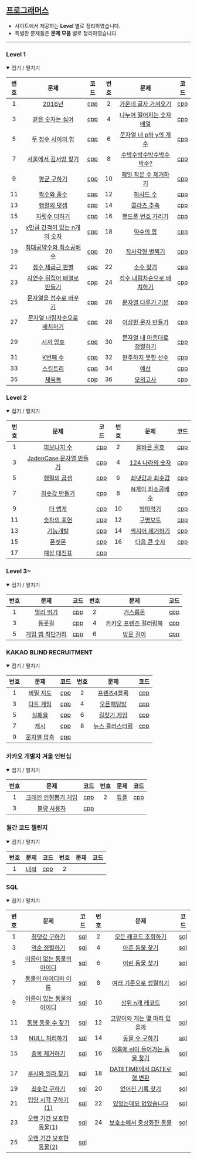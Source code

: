 [프로그래머스](https://programmers.co.kr)
-----------------------------------------

-	사이트에서 제공하는 **Level** 별로 정리하였습니다.
-	특별한 문제들은 **문제 모음** 별로 정리하였습니다.

---

### Level 1

<details open> <summary> 접기 / 펼치기 </summary>

| 번호 | 문제                                                                                        | 코드                   | 번호 | 문제                                                                                       | 코드                   |
|:----:|:-------------------------------------------------------------------------------------------:|:----------------------:|:----:|:------------------------------------------------------------------------------------------:|:----------------------:|
|  1   |            [2016년](https://www.welcomekakao.com/learn/courses/30/lessons/12901)            | [cpp](source/1-1.cpp)  |  2   |    [가운데 글자 가져오기](https://www.welcomekakao.com/learn/courses/30/lessons/12903)     | [cpp](source/1-2.cpp)  |
|  3   |       [같은 숫자는 싫어](https://www.welcomekakao.com/learn/courses/30/lessons/12906)       | [cpp](source/1-3.cpp)  |  4   |  [나누어 떨어지는 숫자 배열](https://www.welcomekakao.com/learn/courses/30/lessons/12910)  | [cpp](source/1-4.cpp)  |
|  5   |      [두 정수 사이의 합](https://www.welcomekakao.com/learn/courses/30/lessons/12912)       | [cpp](source/1-5.cpp)  |  6   |   [문자열 내 p와 y의 개수](https://www.welcomekakao.com/learn/courses/30/lessons/12916)    | [cpp](source/1-6.cpp)  |
|  7   |     [서울에서 김서방 찾기](https://www.welcomekakao.com/learn/courses/30/lessons/12919)     | [cpp](source/1-7.cpp)  |  8   |   [수박수박수박수박수박수?](https://www.welcomekakao.com/learn/courses/30/lessons/12922)   | [cpp](source/1-8.cpp)  |
|  9   |         [평균 구하기](https://www.welcomekakao.com/learn/courses/30/lessons/12944)          | [cpp](source/1-9.cpp)  |  10  |    [제일 작은 수 제거하기](https://www.welcomekakao.com/learn/courses/30/lessons/12935)    | [cpp](source/1-10.cpp) |
|  11  |         [짝수와 홀수](https://www.welcomekakao.com/learn/courses/30/lessons/12937)          | [cpp](source/1-11.cpp) |  12  |          [하샤드 수](https://www.welcomekakao.com/learn/courses/30/lessons/12947)          | [cpp](source/1-12.cpp) |
|  13  |         [행렬의 덧셈](https://www.welcomekakao.com/learn/courses/30/lessons/12950)          | [cpp](source/1-13.cpp) |  14  |         [콜라츠 추측](https://www.welcomekakao.com/learn/courses/30/lessons/12943)         | [cpp](source/1-14.cpp) |
|  15  |        [자릿수 더하기](https://www.welcomekakao.com/learn/courses/30/lessons/12931)         | [cpp](source/1-15.cpp) |  16  |     [핸드폰 번호 가리기](https://www.welcomekakao.com/learn/courses/30/lessons/12948)      | [cpp](source/1-16.cpp) |
|  17  | [x만큼 간격이 있는 n개의 숫자](https://www.welcomekakao.com/learn/courses/30/lessons/12954) | [cpp](source/1-17.cpp) |  18  |          [약수의 합](https://www.welcomekakao.com/learn/courses/30/lessons/12928)          | [cpp](source/1-18.cpp) |
|  19  |   [최대공약수와 최소공배수](https://www.welcomekakao.com/learn/courses/30/lessons/12940)    | [cpp](source/1-19.cpp) |  20  |       [직사각형 별찍기](https://www.welcomekakao.com/learn/courses/30/lessons/12969)       | [cpp](source/1-20.cpp) |
|  21  |       [정수 제곱근 판별](https://www.welcomekakao.com/learn/courses/30/lessons/12934)       | [cpp](source/1-21.cpp) |  22  |          [소수 찾기](https://www.welcomekakao.com/learn/courses/30/lessons/12921)          | [cpp](source/1-22.cpp) |
|  23  | [자연수 뒤집어 배열로 만들기](https://www.welcomekakao.com/learn/courses/30/lessons/12932)  | [cpp](source/1-23.cpp) |  24  | [정수 내림차순으로 배치하기](https://www.welcomekakao.com/learn/courses/30/lessons/12933)  | [cpp](source/1-24.cpp) |
|  25  |    [문자열을 정수로 바꾸기](https://www.welcomekakao.com/learn/courses/30/lessons/12925)    | [cpp](source/1-25.cpp) |  26  |     [문자열 다루기 기본](https://www.welcomekakao.com/learn/courses/30/lessons/12918)      | [cpp](source/1-26.cpp) |
|  27  | [문자열 내림차순으로 배치하기](https://www.welcomekakao.com/learn/courses/30/lessons/12917) | [cpp](source/1-27.cpp) |  28  |     [이상한 문자 만들기](https://www.welcomekakao.com/learn/courses/30/lessons/12930)      | [cpp](source/1-28.cpp) |
|  29  |          [시저 암호](https://www.welcomekakao.com/learn/courses/30/lessons/12926)           | [cpp](source/1-29.cpp) |  30  | [문자열 내 마음대로 정렬하기](https://www.welcomekakao.com/learn/courses/30/lessons/12915) | [cpp](source/1-30.cpp) |
|  31  |           [K번째 수](https://www.welcomekakao.com/learn/courses/30/lessons/42748)           | [cpp](source/1-31.cpp) |  32  |     [완주하지 못한 선수](https://www.welcomekakao.com/learn/courses/30/lessons/42576)      | [cpp](source/1-32.cpp) |
|  33  |            [스킬트리](https://programmers.co.kr/learn/courses/30/lessons/49993)             | [cpp](source/1-33.cpp) |  34  |            [예산](https://www.welcomekakao.com/learn/courses/30/lessons/12982)             | [cpp](source/1-34.cpp) |
|  35  |             [체육복](https://programmers.co.kr/learn/courses/30/lessons/42862)              | [cpp](source/1-35.cpp) |  36  |          [모의고사](https://www.welcomekakao.com/learn/courses/30/lessons/42840)           | [cpp](source/1-36.cpp) |

</details>

### Level 2

<details open> <summary> 접기 / 펼치기 </summary>

| 번호 | 문제                                                                                | 코드                   | 번호 | 문제                                                                         | 코드                   |
|:----:|:-----------------------------------------------------------------------------------:|:----------------------:|:----:|:----------------------------------------------------------------------------:|:----------------------:|
|  1   |       [피보나치 수](https://programmers.co.kr/learn/courses/30/lessons/12945)       | [cpp](source/2-1.cpp)  |  2   |   [올바른 괄호](https://programmers.co.kr/learn/courses/30/lessons/12909)    | [cpp](source/2-2.cpp)  |
|  3   | [JadenCase 문자열 만들기](https://programmers.co.kr/learn/courses/30/lessons/12951) | [cpp](source/2-3.cpp)  |  4   | [124 나라의 숫자](https://programmers.co.kr/learn/courses/30/lessons/12899)  | [cpp](source/2-4.cpp)  |
|  5   |       [행렬의 곱셈](https://programmers.co.kr/learn/courses/30/lessons/12949)       | [cpp](source/2-5.cpp)  |  6   | [최댓값과 최솟값](https://programmers.co.kr/learn/courses/30/lessons/12939)  | [cpp](source/2-6.cpp)  |
|  7   |      [최솟값 만들기](https://programmers.co.kr/learn/courses/30/lessons/12941)      | [cpp](source/2-7.cpp)  |  8   | [N개의 최소공배수](https://programmers.co.kr/learn/courses/30/lessons/12953) | [cpp](source/2-8.cpp)  |
|  9   |         [더 맵게](https://programmers.co.kr/learn/courses/30/lessons/42626)         | [cpp](source/2-9.cpp)  |  10  |     [땅따먹기](https://programmers.co.kr/learn/courses/30/lessons/12913)     | [cpp](source/2-10.cpp) |
|  11  |       [숫자의 표현](https://programmers.co.kr/learn/courses/30/lessons/12924)       | [cpp](source/2-11.cpp) |  12  |     [구명보트](https://programmers.co.kr/learn/courses/30/lessons/42885)     | [cpp](source/2-12.cpp) |
|  13  |        [기능개발](https://programmers.co.kr/learn/courses/30/lessons/42586)         | [cpp](source/2-13.cpp) |  14  | [짝지어 제거하기](https://programmers.co.kr/learn/courses/30/lessons/12973)  | [cpp](source/2-14.cpp) |
|  15  |          [폰켓몬](https://programmers.co.kr/learn/courses/30/lessons/1845)          | [cpp](source/2-15.cpp) |  16  |   [다음 큰 숫자](https://programmers.co.kr/learn/courses/30/lessons/12911)   | [cpp](source/2-16.cpp) |
|  17  |       [예상 대진표](https://programmers.co.kr/learn/courses/30/lessons/12985)       | [cpp](source/2-17.cpp) |      |                                                                              |                        |

</details>

### Level 3~

<details open> <summary> 접기 / 펼치기 </summary>

| 번호 | 문제                                                                        | 코드                  | 번호 | 문제                                                                              | 코드                  |
|:----:|:---------------------------------------------------------------------------:|:---------------------:|:----:|:---------------------------------------------------------------------------------:|:---------------------:|
|  1   |    [멀리 뛰기](https://programmers.co.kr/learn/courses/30/lessons/12914)    | [cpp](source/3-1.cpp) |  2   |       [거스름돈](https://programmers.co.kr/learn/courses/30/lessons/12907)        | [cpp](source/3-2.cpp) |
|  3   |     [등굣길](https://programmers.co.kr/learn/courses/30/lessons/42898)      | [cpp](source/3-6.cpp) |  4   | [카카오 프렌즈 컬러링북](https://programmers.co.kr/learn/courses/30/lessons/1829) | [cpp](source/3-4.cpp) |
|  5   | [게임 맵 최단거리](https://programmers.co.kr/learn/courses/30/lessons/1844) | [cpp](source/4-1.cpp) |  6   |       [방문 길이](https://programmers.co.kr/learn/courses/30/lessons/49994)       | [cpp](source/3-5.cpp) |

</details>

### KAKAO BLIND RECRUITMENT

<details open> <summary> 접기 / 펼치기 </summary>

| 번호 | 문제                                                                    | 코드                      | 번호 | 문제                                                                        | 코드                      |
|:----:|:-----------------------------------------------------------------------:|:-------------------------:|:----:|:---------------------------------------------------------------------------:|:-------------------------:|
|  1   |  [비밀 지도](https://programmers.co.kr/learn/courses/30/lessons/17681)  | [cpp](source/kakao-1.cpp) |  2   |   [프렌즈4블록](https://programmers.co.kr/learn/courses/30/lessons/17679)   | [cpp](source/kakao-2.cpp) |
|  3   |  [다트 게임](https://programmers.co.kr/learn/courses/30/lessons/17682)  | [cpp](source/kakao-3.cpp) |  4   |   [오픈채팅방](https://programmers.co.kr/learn/courses/30/lessons/42888)    | [cpp](source/kakao-4.cpp) |
|  5   |   [실패율](https://programmers.co.kr/learn/courses/30/lessons/42889)    | [cpp](source/kakao-5.cpp) |  6   |   [길찾기 게임](https://programmers.co.kr/learn/courses/30/lessons/42892)   | [cpp](source/kakao-6.cpp) |
|  7   |    [캐시](https://programmers.co.kr/learn/courses/30/lessons/17680)     | [cpp](source/kakao-7.cpp) |  8   | [뉴스 클러스터링](https://programmers.co.kr/learn/courses/30/lessons/17677) | [cpp](source/kakao-8.cpp) |
|  9   | [문자열 압축](https://programmers.co.kr/learn/courses/30/lessons/60057) | [cpp](source/kakao-9.cpp) |      |                                                                             |                           |

</details>

### 카카오 개발자 겨울 인턴십

<details open> <summary> 접기 / 펼치기 </summary>

| 번호 | 문제                                                                             | 코드                       | 번호 | 문제                                                             | 코드                       |
|:----:|:--------------------------------------------------------------------------------:|:--------------------------:|:----:|:----------------------------------------------------------------:|:--------------------------:|
|  1   | [크레인 인형뽑기 게임](https://programmers.co.kr/learn/courses/30/lessons/64061) | [cpp](source/kakao-10.cpp) |  2   | [튜플](https://programmers.co.kr/learn/courses/30/lessons/64065) | [cpp](source/kakao-11.cpp) |
|  3   |     [불량 사용자](https://programmers.co.kr/learn/courses/30/lessons/64064)      | [cpp](source/kakao-12.cpp) |      |                                                                  |                            |

</details>

### 월간 코드 챌린지

<details open> <summary> 접기 / 펼치기 </summary>

| 번호 | 문제                                                             | 코드                    | 번호 | 문제 | 코드 |
|:----:|:----------------------------------------------------------------:|:-----------------------:|:----:|:----:|:----:|
|  1   | [내적](https://programmers.co.kr/learn/courses/30/lessons/70128) | [cpp](source/70128.cpp) |  2   |      |      |

</details>

### SQL

<details open> <summary> 접기 / 펼치기 </summary>

| 번호 | 문제                                                                                  | 코드                     | 번호 | 문제                                                                                       | 코드                     |
|:----:|:-------------------------------------------------------------------------------------:|:------------------------:|:----:|:------------------------------------------------------------------------------------------:|:------------------------:|
|  1   |       [최댓값 구하기](https://programmers.co.kr/learn/courses/30/lessons/59415)       | [sql](source/sql-1.sql)  |  2   |      [모든 레코드 조회하기](https://programmers.co.kr/learn/courses/30/lessons/59034)      | [sql](source/sql-2.sql)  |
|  3   |       [역순 정렬하기](https://programmers.co.kr/learn/courses/30/lessons/59035)       | [sql](source/sql-3.sql)  |  4   |         [아픈 동물 찾기](https://programmers.co.kr/learn/courses/30/lessons/59036)         | [sql](source/sql-4.sql)  |
|  5   | [이름이 없는 동물의 아이디](https://programmers.co.kr/learn/courses/30/lessons/59039) | [sql](source/sql-5.sql)  |  6   |         [어린 동물 찾기](https://programmers.co.kr/learn/courses/30/lessons/59037)         | [sql](source/sql-6.sql)  |
|  7   |   [동물의 아이디와 이름](https://programmers.co.kr/learn/courses/30/lessons/59403)    | [sql](source/sql-7.sql)  |  8   |     [여러 기준으로 정렬하기](https://programmers.co.kr/learn/courses/30/lessons/59404)     | [sql](source/sql-8.sql)  |
|  9   | [이름이 있는 동물의 아이디](https://programmers.co.kr/learn/courses/30/lessons/59407) | [sql](source/sql-9.sql)  |  10  |        [상위 n개 레코드](https://programmers.co.kr/learn/courses/30/lessons/59405)         | [sql](source/sql-10.sql) |
|  11  |     [동명 동물 수 찾기](https://programmers.co.kr/learn/courses/30/lessons/59041)     | [sql](source/sql-11.sql) |  12  |  [고양이와 개는 몇 마리 있을까](https://programmers.co.kr/learn/courses/30/lessons/59040)  | [sql](source/sql-12.sql) |
|  13  |       [NULL 처리하기](https://programmers.co.kr/learn/courses/30/lessons/59410)       | [sql](source/sql-13.sql) |  14  |         [동물 수 구하기](https://programmers.co.kr/learn/courses/30/lessons/59406)         | [sql](source/sql-14.sql) |
|  15  |       [중복 제거하기](https://programmers.co.kr/learn/courses/30/lessons/59408)       | [sql](source/sql-15.sql) |  16  | [이름에 el이 들어가는 동물 찾기](https://programmers.co.kr/learn/courses/30/lessons/59047) | [sql](source/sql-16.sql) |
|  17  |     [루시와 엘라 찾기](https://programmers.co.kr/learn/courses/30/lessons/59046)      | [sql](source/sql-17.sql) |  18  |  [DATETIME에서 DATE로 형 변환](https://programmers.co.kr/learn/courses/30/lessons/59414)   | [sql](source/sql-18.sql) |
|  19  |       [최솟값 구하기](https://programmers.co.kr/learn/courses/30/lessons/59038)       | [sql](source/sql-19.sql) |  20  |        [없어진 기록 찾기](https://programmers.co.kr/learn/courses/30/lessons/59042)        | [sql](source/sql-20.sql) |
|  21  |    [입양 시각 구하기(1)](https://programmers.co.kr/learn/courses/30/lessons/59412)    | [sql](source/sql-21.sql) |  22  |     [있었는데요 없었습니다](https://programmers.co.kr/learn/courses/30/lessons/59043)      | [sql](source/sql-22.sql) |
|  23  | [오랜 기간 보호한 동물(1)](https://programmers.co.kr/learn/courses/30/lessons/59044)  | [sql](source/sql-23.sql) |  24  |    [보호소에서 중성화한 동물](https://programmers.co.kr/learn/courses/30/lessons/59045)    | [sql](source/sql-24.sql) |
|  25  | [오랜 기간 보호한 동물(2)](https://programmers.co.kr/learn/courses/30/lessons/59411)  | [sql](source/sql-25.sql) |      |                                                                                            |                          |

</details>
